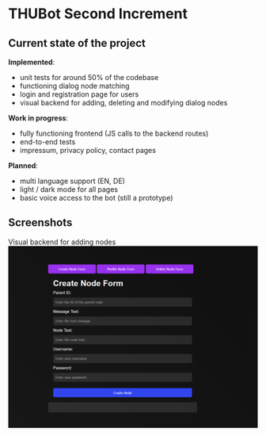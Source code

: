 # THUBot Second Increment

## Current state of the project

**Implemented**:
- unit tests for around 50% of the codebase
- functioning dialog node matching
- login and registration page for users
- visual backend for adding, deleting and modifying dialog nodes

**Work in progress**:
- fully functioning frontend (JS calls to the backend routes)
- end-to-end tests
- impressum, privacy policy, contact pages

**Planned**:
- multi language support (EN, DE)
- light / dark mode for all pages
- basic voice access to the bot (still a prototype)


## Screenshots
Visual backend for adding nodes
![inc2_backend.png](img%2Finc2_backend.png)